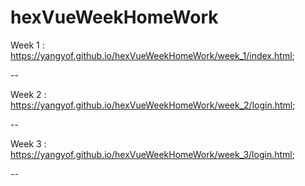 # hexVueWeekHomeWork

Week 1 :
https://yangyof.github.io/hexVueWeekHomeWork/week_1/index.html;

--

Week 2 :
https://yangyof.github.io/hexVueWeekHomeWork/week_2/login.html;

--

Week 3 :
https://yangyof.github.io/hexVueWeekHomeWork/week_3/login.html;

--
